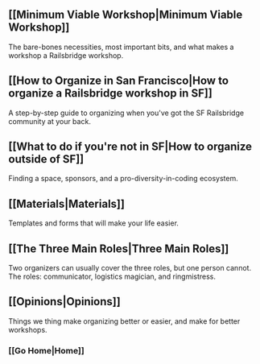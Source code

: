 ## [[Minimum Viable Workshop|Minimum Viable Workshop]]
The bare-bones necessities, most important bits, and what makes a workshop a Railsbridge workshop.
## [[How to Organize in San Francisco|How to organize a Railsbridge workshop in SF]]
A step-by-step guide to organizing when you've got the SF Railsbridge community at your back.
## [[What to do if you're not in SF|How to organize outside of SF]] 
Finding a space, sponsors, and a pro-diversity-in-coding ecosystem.
## [[Materials|Materials]]
Templates and forms that will make your life easier.
## [[The Three Main Roles|Three Main Roles]]
Two organizers can usually cover the three roles, but one person cannot. The roles: communicator, logistics magician, and ringmistress.
## [[Opinions|Opinions]]
Things we thing make organizing better or easier, and make for better workshops. 
### [[Go Home|Home]]